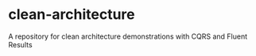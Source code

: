 # clean-architecture
A repository for clean architecture demonstrations with CQRS and Fluent Results
